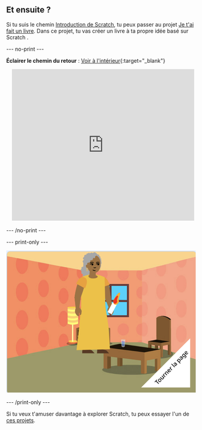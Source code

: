 ## Et ensuite ?

Si tu suis le chemin [Introduction de Scratch](https://projects.raspberrypi.org/fr-FR/pathway/scratch-intro), tu peux passer au projet [Je t'ai fait un livre](https://projects.raspberrypi.org/fr-FR/projects/i-made-you-a-book). Dans ce projet, tu vas créer un livre à ta propre idée basé sur Scratch .

--- no-print ---

**Éclairer le chemin du retour** : [Voir à l'intérieur](https://scratch.mit.edu/projects/499860786/editor){:target="_blank"}
<div class="scratch-preview" style="margin-left: 15px;">
  <iframe allowtransparency="true" width="485" height="402" src="https://scratch.mit.edu/projects/embed/499860786/?autostart=false" frameborder="0"></iframe>
</div>

--- /no-print ---

--- print-only ---

![Un projet « Je t'ai fait un livre ».](images/book-cover.png)

--- /print-only ---

Si tu veux t'amuser davantage à explorer Scratch, tu peux essayer l'un de [ces projets](https://projects.raspberrypi.org/fr-FR/projects?software%5B%5D=scratch&curriculum%5B%5D=%201).


